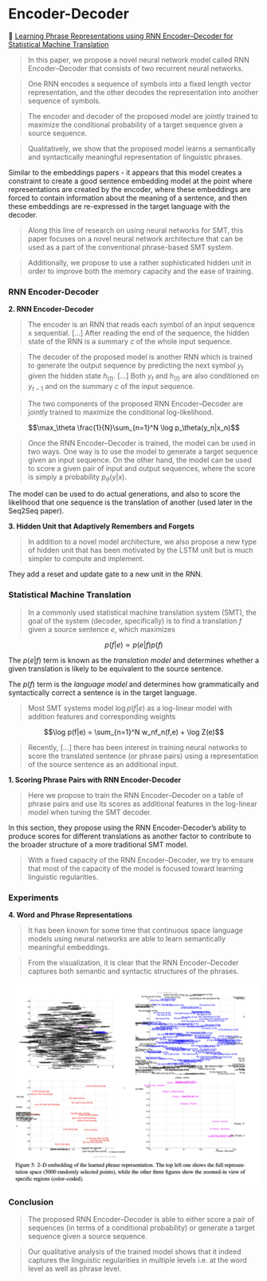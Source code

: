 # Encoder-Decoder

📜 [Learning Phrase Representations using RNN Encoder–Decoder for Statistical Machine Translation](https://arxiv.org/pdf/1406.1078)

> In this paper, we propose a novel neural network model called RNN Encoder–Decoder that consists of two recurrent neural networks.

> One RNN encodes a sequence of symbols into a fixed length vector representation, and the other decodes the representation into another sequence of symbols.

> The encoder and decoder of the proposed model are jointly trained to maximize the conditional probability of a target sequence given a source sequence.

> Qualitatively, we show that the proposed model learns a semantically and syntactically meaningful representation of linguistic phrases.

Similar to the embeddings papers - it appears that this model creates a constraint to create a good sentence embedding model at the point where representations are created by the encoder, where these embeddings are forced to contain information about the meaning of a sentence, and then these embeddings are re-expressed in the target language with the decoder.

> Along this line of research on using neural networks for SMT, this paper focuses on a novel neural network architecture that can be used as a part of the conventional phrase-based SMT system.

> Additionally, we propose to use a rather sophisticated hidden
> unit in order to improve both the memory capacity
> and the ease of training.

### RNN Encoder-Decoder

**2. RNN Encoder-Decoder**

> The encoder is an RNN that reads each symbol of an input sequence x sequential. […] After reading the end of the sequence, the hidden state of the RNN is a summary $c$ of the whole input sequence.

> The decoder of the proposed model is another RNN which is trained to generate the output sequence by predicting the next symbol $y_t$ given the hidden state $h_{(t)}$. […] Both $y_t$ and $h_{(t)}$ are also conditioned on $y_{t-1}$ and on the summary $c$ of the input sequence.

> The two components of the proposed RNN Encoder–Decoder are jointly trained to maximize the conditional log-likelihood.

```math
\max_\theta \frac{1}{N}\sum_{n=1}^N \log p_\theta(y_n|x_n)
```

> Once the RNN Encoder–Decoder is trained, the model can be used in two ways. One way is to use the model to generate a target sequence given an input sequence. On the other hand, the model can be used to score a given pair of input and output sequences, where the score is simply a probability $p_\theta(y|x)$.

The model can be used to do actual generations, and also to score the likelihood that one sequence is the translation of another (used later in the Seq2Seq paper).

**3. Hidden Unit that Adaptively Remembers and Forgets**

> In addition to a novel model architecture, we also propose a new type of hidden unit that has been motivated by the LSTM unit but is much simpler to compute and implement.

They add a reset and update gate to a new unit in the RNN.

### Statistical Machine Translation

> In a commonly used statistical machine translation system (SMT), the goal of the system (decoder, specifically) is to find a translation $f$ given a source sentence $e$, which maximizes

```math
p(f|e) \propto p(e|f)p(f)
```

The $p(e|f)$ term is known as the _translation model_ and determines whether a given translation is likely to be equivalent to the source sentence.

The $p(f)$ term is the _language model_ and determines how grammatically and syntactically correct a sentence is in the target language.

> Most SMT systems model $\log p(f | e)$ as a log-linear model with addition features and corresponding weights

```math
\log p(f|e) = \sum_{n=1}^N w_nf_n(f,e) + \log Z(e)
```

> Recently, […] there has been interest in training neural networks to score the translated sentence (or phrase pairs) using a representation of the source sentence as an additional input.

**1. Scoring Phrase Pairs with RNN Encoder-Decoder**

> Here we propose to train the RNN Encoder–Decoder on a table of phrase pairs and use its scores as additional features in the log-linear model when tuning the SMT decoder.

In this section, they propose using the RNN Encoder-Decoder’s ability to produce scores for different translations as another factor to contribute to the broader structure of a more traditional SMT model.

> With a fixed capacity of the RNN Encoder–Decoder, we try to ensure that most of the capacity of the model is focused toward learning linguistic regularities.

### Experiments

**4. Word and Phrase Representations**

> It has been known for some time that continuous space language models using neural networks are able to learn semantically meaningful embeddings.

> From the visualization, it is clear that the RNN Encoder–Decoder captures both semantic and syntactic structures of the phrases.

![Screenshot 2024-05-15 at 6.02.30 PM.png](../../images/Screenshot_2024-05-15_at_6.02.30_PM.png)

### Conclusion

> The proposed RNN Encoder–Decoder is able to either score a pair of sequences (in terms of a conditional probability) or generate a target sequence given a source sequence.

> Our qualitative analysis of the trained model shows that it indeed captures the linguistic regularities in multiple levels i.e. at the word level as well as phrase level.

